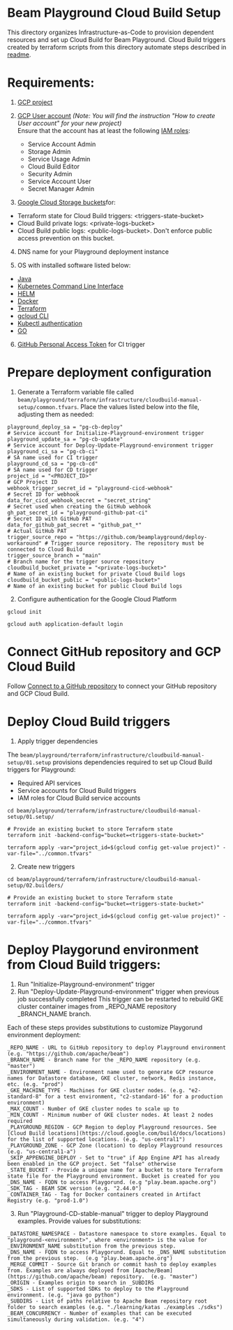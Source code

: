 <!---
    Licensed to the Apache Software Foundation (ASF) under one
    or more contributor license agreements.  See the NOTICE file
    distributed with this work for additional information
    regarding copyright ownership.  The ASF licenses this file
    to you under the Apache License, Version 2.0 (the
    "License"); you may not use this file except in compliance
    with the License.  You may obtain a copy of the License at
      http://www.apache.org/licenses/LICENSE-2.0
    Unless required by applicable law or agreed to in writing,
    software distributed under the License is distributed on an
    "AS IS" BASIS, WITHOUT WARRANTIES OR CONDITIONS OF ANY
    KIND, either express or implied.  See the License for the
    specific language governing permissions and limitations
    under the License.
-->

# Beam Playground Cloud Build Setup

This directory organizes Infrastructure-as-Code to provision dependent resources and set up Cloud Build for Beam Playground.
Cloud Build triggers created by terraform scripts from this directory automate steps described in [readme](https://github.com/apache/beam/blob/master/playground/terraform/README.md).

# Requirements:

1. [GCP project](https://cloud.google.com/resource-manager/docs/creating-managing-projects)

2. [GCP User account](https://cloud.google.com/appengine/docs/standard/access-control?tab=python) _(Note: You will find the instruction "How to create User account" for your new project)_<br>
  Ensure that the account has at least the following [IAM roles](https://cloud.google.com/iam/docs/understanding-roles):
    - Service Account Admin
    - Storage Admin
    - Service Usage Admin
    - Cloud Build Editor
    - Security Admin
    - Service Account User
    - Secret Manager Admin

3. [Google Cloud Storage buckets](https://cloud.google.com/storage/docs/creating-buckets)for:
- Terraform state for Cloud Build triggers: \<triggers-state-bucket\>
- Cloud Build private logs: \<private-logs-bucket\>
- Cloud Build public logs: \<public-logs-bucket\>. Don't enforce public access prevention on this bucket.

4. DNS name for your Playground deployment instance

5. OS with installed software listed below:
- [Java](https://adoptopenjdk.net/)
- [Kubernetes Command Line Interface](https://kubernetes.io/docs/tasks/tools/install-kubectl-linux/)
- [HELM](https://helm.sh/docs/intro/install/)
- [Docker](https://docs.docker.com/engine/install/)
- [Terraform](https://www.terraform.io/downloads)
- [gcloud CLI](https://cloud.google.com/sdk/docs/install-sdk)
- [Kubectl authentication](https://cloud.google.com/blog/products/containers-kubernetes/kubectl-auth-changes-in-gke)
- [GO](https://go.dev/doc/install)

6. [GitHub Personal Access Token](https://docs.github.com/en/authentication/keeping-your-account-and-data-secure/creating-a-personal-access-token) for CI trigger

# Prepare deployment configuration

1. Generate a Terraform variable file called `beam/playground/terraform/infrastructure/cloudbuild-manual-setup/common.tfvars`. Place the values listed below into the file, adjusting them as needed:
```
playground_deploy_sa = "pg-cb-deploy"                                       # Service account for Initialize-Playground-environment trigger
playground_update_sa = "pg-cb-update"                                       # Service account for Deploy-Update-Playground-environment trigger
playground_ci_sa = "pg-cb-ci"                                               # SA name used for CI trigger
playground_cd_sa = "pg-cb-cd"                                               # SA name used for CD trigger
project_id = "<PROJECT_ID>"                                                   # GCP Project ID
webhook_trigger_secret_id = "playground-cicd-webhook"                       # Secret ID for webhook
data_for_cicd_webhook_secret = "secret_string"                              # Secret used when creating the GitHub webhook
gh_pat_secret_id = "playground-github-pat-ci"                               # Secret ID with GitHub PAT
data_for_github_pat_secret = "github_pat_*"                                 # Actual GitHub PAT
trigger_source_repo = "https://github.com/beamplayground/deploy-workaround" # Trigger source repository. The repository must be connected to Cloud Build
trigger_source_branch = "main"                                              # Branch name for the trigger source repository
cloudbuild_bucket_private = "<private-logs-bucket>"                         # Name of an existing bucket for private Cloud Build logs
cloudbuild_bucket_public = "<public-logs-bucket>"                           # Name of an existing bucket for public Cloud Build logs
```

2. Configure authentication for the Google Cloud Platform
```
gcloud init
```
```
gcloud auth application-default login
```

# Connect GitHub repository and GCP Cloud Build

Follow [Connect to a GitHub repository](https://cloud.google.com/build/docs/automating-builds/github/connect-repo-github) to connect your GitHub repository and GCP Cloud Build.

# Deploy Cloud Build triggers

1. Apply trigger dependencies

The `beam/playground/terraform/infrastructure/cloudbuild-manual-setup/01.setup` provisions dependencies required to set up Cloud Build triggers for Playground:
- Required API services
- Service accounts for Cloud Build triggers
- IAM roles for Cloud Build service accounts
```
cd beam/playground/terraform/infrastructure/cloudbuild-manual-setup/01.setup/
```
```
# Provide an existing bucket to store Terraform state
terraform init -backend-config="bucket=<triggers-state-bucket>"
```
```
terraform apply -var="project_id=$(gcloud config get-value project)" -var-file="../common.tfvars"
```

2. Create new triggers
```
cd beam/playground/terraform/infrastructure/cloudbuild-manual-setup/02.builders/
```
```
# Provide an existing bucket to store Terraform state
terraform init -backend-config="bucket=<triggers-state-bucket>"
```
```
terraform apply -var="project_id=$(gcloud config get-value project)" -var-file="../common.tfvars"
```

# Deploy Playgorund environment from Cloud Build triggers:
1. Run "Initialize-Playground-environment" trigger
2. Run "Deploy-Update-Playground-environment" trigger when previous job successfully completed
This trigger can be restarted to rebuild GKE cluster container images from _REPO_NAME repository _BRANCH_NAME branch.

Each of these steps provides substitutions to customize Playgorund environment deployment:
```
_REPO_NAME - URL to GitHub repository to deploy Playground environment (e.g. "https://github.com/apache/beam")
_BRANCH_NAME - Branch name for the _REPO_NAME repository (e.g. "master")
_ENVIRONMENT_NAME - Environment name used to generate GCP resource names for Datastore database, GKE cluster, network, Redis instance, etc. (e.g. "prod")
_GKE_MACHINE_TYPE - Machines for GKE cluster nodes. (e.g. "e2-standard-8" for a test environment, "c2-standard-16" for a production environment)
_MAX_COUNT - Number of GKE cluster nodes to scale up to
_MIN_COUNT - Minimum number of GKE cluster nodes. At least 2 nodes required
_PLAYGROUND_REGION - GCP Region to deploy Playground resources. See [Cloud Build locations](https://cloud.google.com/build/docs/locations) for the list of supported locations. (e.g. "us-central1")
_PLAYGROUND_ZONE - GCP Zone (location) to deploy Playground resources (e.g. "us-central1-a")
_SKIP_APPENGINE_DEPLOY - Set to "true" if App Engine API has already been enabled in the GCP project. Set "false" otherwise
_STATE_BUCKET - Provide a unique name for a bucket to store Terraform state file for the Playground environment. Bucket is created for you
_DNS_NAME - FQDN to access Playgorund. (e.g "play.beam.apache.org")
_SDK_TAG - BEAM SDK version (e.g. "2.44.0")
_CONTAINER_TAG - Tag for Docker containers created in Artifact Registry (e.g. "prod-1.0")
```

3. Run "Playground-CD-stable-manual" trigger to deploy Playground examples.
Provide values for substitutions:
```
_DATASTORE_NAMESPACE - Datastore namespace to store examples. Equal to "playground-<environment>", where <environment> is the value for  _ENVIRONMENT_NAME substitution from the previous step.
_DNS_NAME - FQDN to access Playgorund. Equal to _DNS_NAME substitution from the previous step.  (e.g "play.beam.apache.org")
_MERGE_COMMIT - Source Git branch or commit hash to deploy examples from. Examples are always deployed from [Apache/Beam](https://github.com/apache/beam) repository.  (e.g. "master")
_ORIGIN - Examples origin to search in _SUBDIRS
_SDKS - List of supported SDKs to deploy to the Playground environment. (e.g. "java go python")
_SUBDIRS - List of paths relative to Apache Beam repository root folder to search examples (e.g. "./learning/katas ./examples ./sdks")
_BEAM_CONCURRENCY - Number of examples that can be executed simultaneously during validation. (e.g. "4")
```
